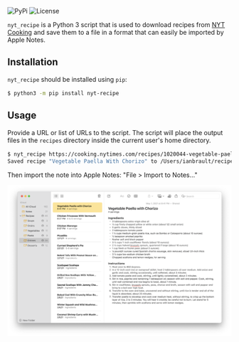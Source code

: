 ![PyPi](https://img.shields.io/pypi/v/nyt_recipe) ![License](https://img.shields.io/pypi/l/MI)

`nyt_recipe` is a Python 3 script that is used to download recipes from
[NYT Cooking](https://cooking.nytimes.com/) and save them to a file in a format
that can easily be imported by Apple Notes.

## Installation

`nyt_recipe` should be installed using `pip`:

```bash
$ python3 -m pip install nyt-recipe
```

## Usage

Provide a URL or list of URLs to the script. The script will place the output
files in the `recipes` directory inside the current user's home directory.

```bash
$ nyt_recipe https://cooking.nytimes.com/recipes/1020044-vegetable-paella-with-chorizo
Saved recipe "Vegetable Paella With Chorizo" to /Users/ianbrault/recipes/vegetable_paella_with_chorizo.html
```

Then import the note into Apple Notes: "File > Import to Notes..."

![example recipe](screenshots/recipe.png)
